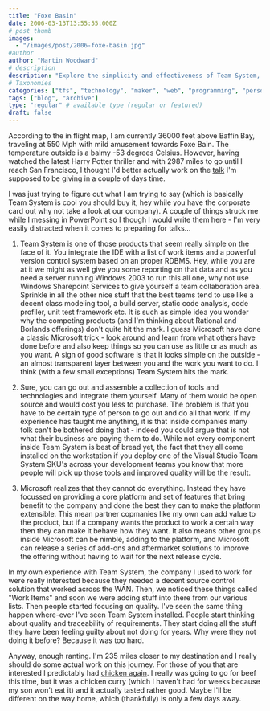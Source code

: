 ```yaml
---
title: "Foxe Basin"
date: 2006-03-13T13:55:55.000Z
# post thumb
images:
  - "/images/post/2006-foxe-basin.jpg"
#author
author: "Martin Woodward"
# description
description: "Explore the simplicity and effectiveness of Team System, a powerful yet accessible tool for seamless team collaboration and project management."
# Taxonomies
categories: ["tfs", "technology", "maker", "web", "programming", "personal"]
tags: ["blog", "archive"]
type: "regular" # available type (regular or featured)
draft: false
---
```

According to the in flight map, I am currently 36000 feet above Baffin Bay, traveling at 550 Mph with mild amusement towards Foxe Bain. The temperature outside is a balmy -53 degrees Celsius. However, having watched the latest Harry Potter thriller and with 2987 miles to go until I reach San Francisco, I thought I'd better actually work on the [talk](http://www.woodwardweb.com/vsts/000193.html) I'm supposed to be giving in a couple of days time.

I was just trying to figure out what I am trying to say (which is basically Team System is cool you should buy it, hey while you have the corporate card out why not take a look at our company).  A couple of things struck me while I messing in PowerPoint so I though I would write them here - I'm very easily distracted when it comes to preparing for talks...

1)  Team System is one of those products that seem really simple on the face of it.  You integrate the IDE with a list of work items and a powerful version control system based on an proper RDBMS.  Hey, while you are at it we might as well give you some reporting on that data and as you need a server running Windows 2003 to run this all one, why not use Windows Sharepoint Services to give yourself a team collaboration area.  Sprinkle in all the other nice stuff that the best teams tend to use like a decent class modeling tool, a build server, static code analysis, code profiler, unit test framework etc.  It is such as simple idea you wonder why the competing products (and I'm thinking about Rational and Borlands offerings) don't quite hit the mark.  I guess Microsoft have done a classic Microsoft trick - look around and learn from what others have done before and also keep things so you can use as little or as much as you want.  A sign of good software is that it looks simple on the outside - an almost transparent layer between you and the work you want to do.  I think (with a few small exceptions) Team System hits the mark.

2) Sure, you can go out and assemble a collection of tools and technologies and integrate them yourself.  Many of them would be open source and would cost you less to purchase.  The problem is that you have to be certain type of person to go out and do all that work.  If my experience has taught me anything, it is that inside companies many folk can't be bothered doing that - indeed you could argue that is not what their business are paying them to do.  While not every component inside Team System is best of bread yet, the fact that they all come installed on the workstation if you deploy one of the Visual Studio Team System SKU's across your development teams you know that more people will pick up those tools and improved quality will be the result.

3)  Microsoft realizes that they cannot do everything.  Instead they have focussed on providing a core platform and set of features that bring benefit to the company and done the best they can to make the platform extensible.  This mean partner copmanies like my own can add value to the product, but if a company wants the product to work a certain way then they can make it behave how they want. It also means other groups inside Microsoft can be nimble, adding to the platform, and Microsoft can release a series of add-ons and aftermarket solutions to improve the offering without having to wait for the next release cycle.

In my own experience with Team System, the company I used to work for were really interested because they needed a decent source control solution that worked across the WAN.  Then, we noticed these things called "Work Items" and soon we were adding stuff into there from our various lists.  Then people started focusing on quality.  I've seen the same thing happen where-ever I've seen Team System installed.  People start thinking about quality and traceability of requirements.  They start doing all the stuff they have been feeling guilty about not doing for years.  Why were they not doing it before? Because it was too hard.

Anyway, enough ranting.  I'm 235 miles closer to my destination and I really should do some actual work on this journey.  For those of you that are interested I predictably had [chicken again](http://www.woodwardweb.com/personal/000171.html).  I really was going to go for beef this time, but it was a chicken curry (which I haven't had for weeks because my son won't eat it) and it actually tasted rather good.  Maybe I'll be different on the way home, which (thankfully) is only a few days away.